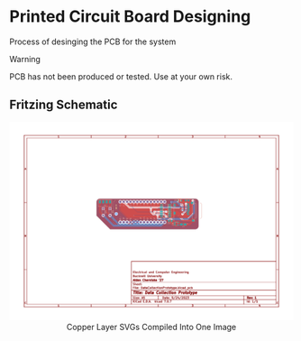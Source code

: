 # Printed Circuit Board Designing
Process of desinging the PCB for the system
> [!WARNING]
> PCB has not been produced or tested. Use at your own risk.

## Fritzing Schematic

<div align=center>
  <img src="/assets/images/DataCollectionPrototype3.png" width="700" alt="PCB design of Data Collection Prototype"/>
  <br>
  Copper Layer SVGs Compiled Into One Image
</div>

<br>
